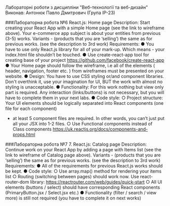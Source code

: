 Лабораторні роботи з дисципліни "Веб-технології та веб-дизайн"
Виконав: Антонюк Павло Дмитрович (Група ІР-23)

###Лабораторна робота №6 React.js: Home page
Description: Start creating your React App with a simple Home page (see 
the link to wireframe above). Your e-commerce app subject is about your 
entities from previous (3-5) works.
Variants -  (products that you are ‘selling’) the same as for previous works.
(see the description to 3rd work)
Requirements: 
● You have to use only React.js library for all of your mark-up. Which 
means - your index.html file shouldn’t be touched.
● Use create-react-app tool for creating base of your project
https://github.com/facebook/create-react-app
● Your Home page should follow the wireframe, i.e all of the elements
( header, navigation, footer etc. ) from wireframes must be presented
on your website.
● Design: You have to use CSS styling or/and component libraries. 
Don't overthink it, use your imagination for UI, BUT the work with 
almost no styling is unacceptable.
● Functionality: For this work nothing but view only part is required. 
Any interaction (links/buttons) is not necessary, but you will have to 
complete them in your next labs.
● Code style: 
○ Project structure: Your UI elements should be logically 
separated into React components (one file for each component)
- at least 5 component files are required. In other words, you 
can’t just put all your JSX into 1-2 files. 
○ Use Functional components instead of Class components
https://uk.reactjs.org/docs/components-and-props.html

###Лабораторна робота №7 7. React.js: Catalog page
Description: Continue work on your React App by adding a page with 
Items list (see the link to wireframe of Catalog page above).
Variants -  (products that you are ‘selling’) the same as for previous works.
(see the description to 3rd work)
Requirements: 
● All of the requirements for previous React.js works should be kept.
● Code style: 
○ Use array.map() method for rendering your items list
○ Routing (switching between pages) should work now. 
Use react-router-dom library: 
https://reactrouter.com/web/guides/quick-start
○ All UI elements (buttons / select) should have corresponding 
React components (PrimaryButton.jsx / Select.jsx  etc.)
● Functionality (filter / search / view more) is still not required (you 
have to complete it on next works)